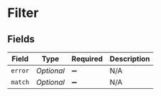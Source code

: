 # Filter


## Fields

| Field               | Type                | Required            | Description         |
| ------------------- | ------------------- | ------------------- | ------------------- |
| `error`             | *Optional<String>*  | :heavy_minus_sign:  | N/A                 |
| `match`             | *Optional<Boolean>* | :heavy_minus_sign:  | N/A                 |